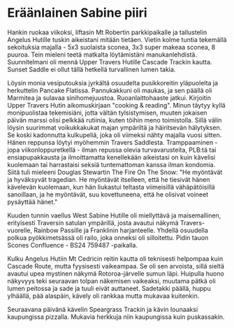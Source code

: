# Eräänlainen Sabine piiri

Hankin ruokaa viikoksi, liftasin Mt Robertin parkkipaikalle ja tallustelin Angelus Hutille tuskin aikeistani mitään tietäen. Vietin kolme tuntia tekemällä sekoituksia majalla - 5x3 suolaista sconea, 3x3 super makeaa sconea, 8 puuroa. Tein mieleni teetä matkalta löytämistäni manukanlehdistä. Suunnitelmani oli mennä Upper Travers Hutille Cascade Trackin kautta. Sunset Saddle ei ollut tällä hetkellä turvallinen lumen takia.

Löysin monia vesiputouksia jyrkältä osuudelta pusikkoreitin yläpuolelta ja herkuttelin Pancake Flatissa. Pannukakkuni oli maukas, ja sen päällä oli Marmitea ja sulavaa sinihomejuustoa. Ruoanlaittohaaste jatkui. Kirjoitin Upper Travers Hutin aikomuskirjaan "cooking & reading". Minun täytyy kyllä monipuolistaa tekemisiäni, jotta vältän tylsistymisen, muuten jokaisen päivän marssi olisi pelkkää rutiinia, kuten töihin meno toimistolla. Sillä välin löysin suurimmat voikukkakukat majan ympäriltä ja häiritsevän hälytyksen. Se koski kadonnutta kulkupeliä, joka oli viimeksi nähty majalla vuosi sitten. Hänen reppunsa löytyi myöhemmin Travers Saddlesta. Tramppaaminen - jopa viikonloppuretkellä - ilman repussa olevia turvavarusteita, PLB:tä tai ensiapupakkausta ja ilmoittamatta kenellekään aikeistasi on kuin kävelisi kuolemaan tai harrastaisi seksiä tuntemattoman kanssa ilman kondomia. Siitä tuli mieleeni Douglas Stewartin The Fire On The Snow: "He myöntävät ja hyväksyvät tragedian. He myöntävät itselleen, että he tiesivät hänen kävelevän kuolemaan, kun hän liukastui teltasta viimeisillä vähäpätöisillä sanoillaan, ja he myöntävät, suu kovettuneena, että he olisivat voineet pysäyttää hänet."

Kuuden tunnin vaellus West Sabine Hutille oli miellyttävä ja maisemallinen, erityisesti Traversin satulan ympärillä, josta avautui näkymä Travers-vuorelle, Rainbow Passille ja Franklinin harjanteelle. Yhdellä osuudella polkua pyökkimetsässä oli railo, joka onneksi oli silloitettu. Pidin tauon Scones Confluence - BS24 759487 -paikalla.

Kulku Angelus Hutiin Mt Cedricin reitin kautta oli teknisesti helpompaa kuin Cascade Route, mutta fyysisesti vaikeampaa. Se oli sen arvoista, sillä sieltä avautui upea mystinen näkymä Rotoroa-järvelle sumun läpi. Huipulla huono näkyvyys teki seuraavan tolpan näkemisen vaikeaksi, muutama pätkä oli lumen peitossa ja sade ja tuuli eivät auttaneet. Sadetakki päällä, huppu ylhäällä, pää alaspäin, kävely oli rankkaa mutta mukavaa kuitenkin.

Seuraavana päivänä kävelin Speargrass Trackin ja kävin lounaaksi kaupungissa pizzalla. Mukavia herkkuja niin kaupungissa kuin puskassakin.